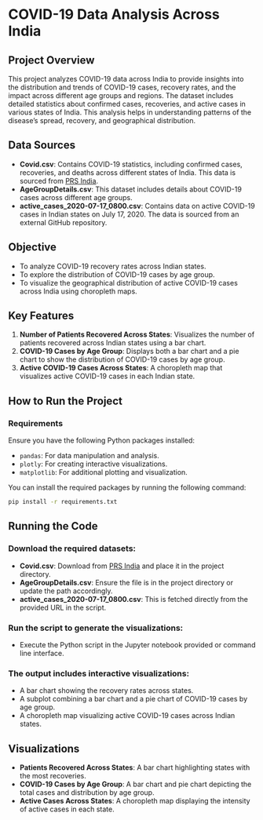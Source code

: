 # COVID-19 Data Analysis Across India

## Project Overview
This project analyzes COVID-19 data across India to provide insights into the distribution and trends of COVID-19 cases, recovery rates, and the impact across different age groups and regions. The dataset includes detailed statistics about confirmed cases, recoveries, and active cases in various states of India. This analysis helps in understanding patterns of the disease’s spread, recovery, and geographical distribution.

## Data Sources
- **Covid.csv**: Contains COVID-19 statistics, including confirmed cases, recoveries, and deaths across different states of India. This data is sourced from [PRS India](https://prsindia.org/covid-19/cases/download).
- **AgeGroupDetails.csv**: This dataset includes details about COVID-19 cases across different age groups.
- **active_cases_2020-07-17_0800.csv**: Contains data on active COVID-19 cases in Indian states on July 17, 2020. The data is sourced from an external GitHub repository.

## Objective
- To analyze COVID-19 recovery rates across Indian states.
- To explore the distribution of COVID-19 cases by age group.
- To visualize the geographical distribution of active COVID-19 cases across India using choropleth maps.

## Key Features
1. **Number of Patients Recovered Across States**: Visualizes the number of patients recovered across Indian states using a bar chart.
2. **COVID-19 Cases by Age Group**: Displays both a bar chart and a pie chart to show the distribution of COVID-19 cases by age group.
3. **Active COVID-19 Cases Across States**: A choropleth map that visualizes active COVID-19 cases in each Indian state.

## How to Run the Project

### Requirements
Ensure you have the following Python packages installed:

- `pandas`: For data manipulation and analysis.
- `plotly`: For creating interactive visualizations.
- `matplotlib`: For additional plotting and visualization.

You can install the required packages by running the following command:

```bash
pip install -r requirements.txt
```
## Running the Code

### Download the required datasets:
- **Covid.csv**: Download from [PRS India](https://prsindia.org/covid-19/cases/download) and place it in the project directory.
- **AgeGroupDetails.csv**: Ensure the file is in the project directory or update the path accordingly.
- **active_cases_2020-07-17_0800.csv**: This is fetched directly from the provided URL in the script.

### Run the script to generate the visualizations:
- Execute the Python script in the Jupyter notebook provided or command line interface.

### The output includes interactive visualizations:
- A bar chart showing the recovery rates across states.
- A subplot combining a bar chart and a pie chart of COVID-19 cases by age group.
- A choropleth map visualizing active COVID-19 cases across Indian states.

## Visualizations
- **Patients Recovered Across States**: A bar chart highlighting states with the most recoveries.
- **COVID-19 Cases by Age Group**: A bar chart and pie chart depicting the total cases and distribution by age group.
- **Active Cases Across States**: A choropleth map displaying the intensity of active cases in each state.
